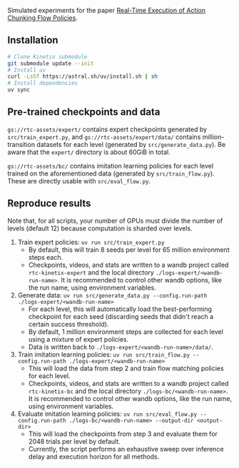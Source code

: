 Simulated experiments for the paper [Real-Time Execution of Action Chunking Flow Policies](https://pi.website/download/real_time_chunking.pdf).

## Installation

```bash
# Clone Kinetix submodule
git submodule update --init
# Install uv
curl -LsSf https://astral.sh/uv/install.sh | sh
# Install dependencies
uv sync
```

## Pre-trained checkpoints and data
`gs://rtc-assets/expert/` contains expert checkpoints generated by `src/train_expert.py`, and `gs://rtc-assets/expert/data/` contains million-transition datasets for each level (generated by `src/generate_data.py`). Be aware that the `expert/` directory is about 60GiB in total.

`gs://rtc-assets/bc/` contains imitation learning policies for each level trained on the aforementioned data (generated by `src/train_flow.py`). These are directly usable with `src/eval_flow.py`.

## Reproduce results
Note that, for all scripts, your number of GPUs must divide the number of levels (default 12) because computation is
sharded over levels.

1. Train expert policies: `uv run src/train_expert.py`
    - By default, this will train 8 seeds per level for 65 million environment steps each.
    - Checkpoints, videos, and stats are written to a wandb project called `rtc-kinetix-expert` and the local directory `./logs-expert/<wandb-run-name>`. It is recommended to control other wandb options, like the run name, using environment variables.
2. Generate data: `uv run src/generate_data.py --config.run-path ./logs-expert/<wandb-run-name>`
    - For each level, this will automatically load the best-performing checkpoint for each seed (discarding seeds that didn't reach a certain success threshold). 
    - By default, 1 million environment steps are collected for each level using a mixture of expert policies.
    - Data is written back to `./logs-expert/<wandb-run-name>/data/`.
3. Train imitation learning policies: `uv run src/train_flow.py --config.run-path ./logs-expert/<wandb-run-name>`
    - This will load the data from step 2 and train flow matching policies for each level.
    - Checkpoints, videos, and stats are written to a wandb project called `rtc-kinetix-bc` and the local directory `./logs-bc/<wandb-run-name>`. It is recommended to control other wandb options, like the run name, using environment variables.
4. Evaluate imitation learning policies: `uv run src/eval_flow.py --config.run-path ./logs-bc/<wandb-run-name> --output-dir <output-dir>`
    - This will load the checkpoints from step 3 and evaluate them for 2048 trials per level by default.
    - Currently, the script performs an exhaustive sweep over inference delay and execution horizon for all methods.

